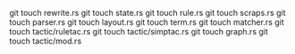git touch rewrite.rs
git touch state.rs
git touch rule.rs
git touch scraps.rs
git touch parser.rs
git touch layout.rs
git touch term.rs
git touch matcher.rs
git touch tactic/ruletac.rs
git touch tactic/simptac.rs
git touch graph.rs
git touch tactic/mod.rs